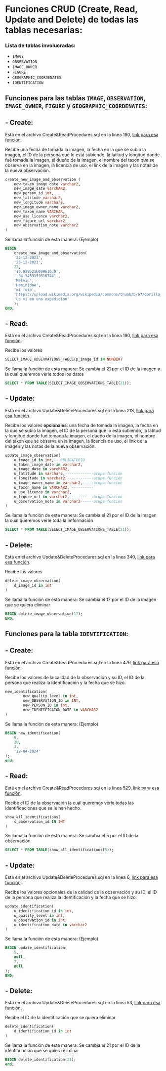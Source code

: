 # Funciones CRUD (Create, Read, Update and Delete) de todas las tablas necesarias:

### Lista de tablas involucradas:

- `IMAGE`
- `OBSERVATION`
- `IMAGE_OWNER`
- `FIGURE`
- `GEOGRAPHIC_COORDENATES`
- `IDENTIFICATION`

## Funciones para las tablas `IMAGE`, `OBSERVATION`, `IMAGE_OWNER`, `FIGURE` y `GEOGRAPHIC_COORDENATES`:

## - Create:
Está en el archivo Create&ReadProcedures.sql en la línea 180, [link para esa función](Create&ReadProcedures.sql#L180).

Recibe una fecha de tomada la imagen, la fecha en la que se subió la imagen, el ID de la persona que lo está subiendo, la latitud y longitud donde fué tomada la imagen, el dueño de la imagen, el nombre del taxon que se observa en la imagen, la licencia de uso, el link de la imagen y las notas de la nueva observación.

```sql
create_new_image_and_observation (
    new_taken_image_date varchar2,
    new_image_date varchAR2,
    new_person_id int,
    new_latitude varchar2,
    new_longitude varchar2,
    new_image_owner_name varchar2,
    new_taxon_name VARCHAR, 
    new_use_licence varchar2,
    new_figure_url varchar2,
    new_observation_note varchar2
)
```
Se llama la función de esta manera: (Ejemplo)
```sql
BEGIN
    create_new_image_and_observation(
    '22-12-2023',
    '26-12-2023',
    22,
    '10.089521609961039',
    '-84.34531593167441',
    'Melvin',
    'Hominidae',
    'mi foto',
    'https://upload.wikimedia.org/wikipedia/commons/thumb/b/b7/Gorilla_gorilla_gorilla12.jpg/500px-Gorilla_gorilla_gorilla12.jpg',
    'Lo vi en una expedicion'
    );
END;
```

## - Read:
Está en el archivo Create&ReadProcedures.sql en la línea 180, [link para esa función](Create&ReadProcedures.sql#L80).

Recibe los valores 
```sql
SELECT_IMAGE_OBSERVATIONS_TABLE(p_image_id IN NUMBER)
```
Se llama la función de esta manera: Se cambia el 21 por el ID de la imagen a la cual queremos verle todos los datos
```sql
SELECT * FROM TABLE(SELECT_IMAGE_OBSERVATIONS_TABLE(21));
```

## - Update:
Está en el archivo Update&DeleteProcedures.sql en la línea 218, [link para esa función](Update&DeleteProcedures.sql#L218).

Recibe los valores **opcionales**: una fecha de tomada la imagen, la fecha en la que se subió la imagen, el ID de la persona que lo está subiendo, la latitud y longitud donde fué tomada la imagen, el dueño de la imagen, el nombre del taxon que se observa en la imagen, la licencia de uso, el link de la imagen y las notas de la nueva observación.
```sql
update_image_observation(
    u_image_id in int,-- OBLIGATORIO
    u_taken_image_date in varchar2,
    u_image_date in varchAR2,
    u_latitude in varchar2,-------------ocupa funcion
    u_longitude in varchar2,------------ocupa funcion
    u_image_owner_name in varchar2,-----ocupa funcion
    u_taxon_name in VARCHAR2, ----------
    u_use_licence in varchar2,
    u_figure_url in varchar2,-----------ocupa funcion
    u_observation_note in varchar2------ocupa funcion
)
```
Se llama la función de esta manera: Se cambia el 21 por el ID de la imagen la cual queremos verle toda la imformación
```sql
SELECT * FROM TABLE(SELECT_IMAGE_OBSERVATIONS_TABLE(21));
```

## - Delete:
Está en el archivo Update&DeleteProcedures.sql en la línea 340, [link para esa función](Update&DeleteProcedures.sql#L340).


Recibe los valores 
```sql
delete_image_observation(
    d_image_id in int
)
```
Se llama la función de esta manera: Se cambia el 17 por el ID de la imagen que se quiera eliminar 
```sql
BEGIN delete_image_observation(17);
END;
```




## Funciones para la tabla `IDENTIFICATION`:

## - Create:
Está en el archivo Create&ReadProcedures.sql en la línea 476, [link para esa función](Create&ReadProcedures.sql#L476).

Recibe los valores de la calidad de la observación y su ID, el ID de la persona que realiza la identificación y la fecha que se hizo.
```sql
new_identification(
        new_quality_level in int,
        new_OBSERVATION_ID in INT,
        new_PERSON_ID in int,
        new_IDENTIFICAION_DATE in VARCHAR2
)
```
Se llama la función de esta manera: (Ejemplo)
```sql
BEGIN new_identification(
    9,
    28,
    3,
    '19-04-2024'
);
end;
```

## - Read:
Está en el archivo Create&ReadProcedures.sql en la línea 529, [link para esa función](Create&ReadProcedures.sql#L529).

Recibe el ID de la observación la cuál queremos verle todas las identificaciones que se le han hecho.
```sql
show_all_identifications(
    s_observation_id IN INT
)
```
Se llama la función de esta manera: Se cambia el 5 por el ID de la observación
```sql
SELECT * FROM TABLE(show_all_identifications(5));
```

## - Update:
Está en el archivo Update&DeleteProcedures.sql en la línea 6, [link para esa función](Update&DeleteProcedures.sql#L6).

Recibe los valores opcionales de la calidad de la observación y su ID, el ID de la persona que realiza la identificación y la fecha que se hizo.
```sql
update_identification(
    u_identification_id in int,
    u_quality_level in int,
    u_observation_id in int,
    u_identification_date in varchar2
)
```

Se llama la función de esta manera: (Ejemplo) 
```sql
BEGIN update_identification(
    5,
    null,
    7,
    null
);
END;
```

## - Delete:
Está en el archivo Update&DeleteProcedures.sql en la línea 53, [link para esa función](Update&DeleteProcedures.sql#L53).


Recibe el ID de la identificación que se quiera eliminar
```sql
delete_identification(
    d_identification_id in int
)
```
Se llama la función de esta manera: Se cambia el 21 por el ID de la identificación que se quiera eliminar
```sql
BEGIN delete_identification(21); 
end;
```
